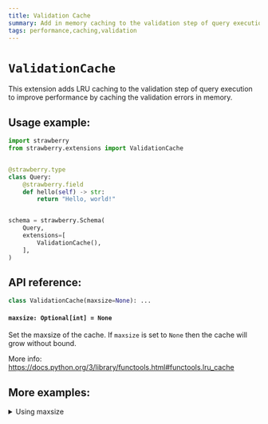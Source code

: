 ```yaml
---
title: Validation Cache
summary: Add in memory caching to the validation step of query execution.
tags: performance,caching,validation
---
```


# `ValidationCache`

This extension adds LRU caching to the validation step of query execution to
improve performance by caching the validation errors in memory.

## Usage example:

```python
import strawberry
from strawberry.extensions import ValidationCache


@strawberry.type
class Query:
    @strawberry.field
    def hello(self) -> str:
        return "Hello, world!"


schema = strawberry.Schema(
    Query,
    extensions=[
        ValidationCache(),
    ],
)
```

## API reference:

```python
class ValidationCache(maxsize=None): ...
```

#### `maxsize: Optional[int] = None`

Set the maxsize of the cache. If `maxsize` is set to `None` then the cache will
grow without bound.

More info: https://docs.python.org/3/library/functools.html#functools.lru_cache

## More examples:

<details>
  <summary>Using maxsize</summary>

```python
import strawberry
from strawberry.extensions import ValidationCache


@strawberry.type
class Query:
    @strawberry.field
    def hello(self) -> str:
        return "Hello, world!"


schema = strawberry.Schema(
    Query,
    extensions=[
        ValidationCache(maxsize=100),
    ],
)
```

</details>
